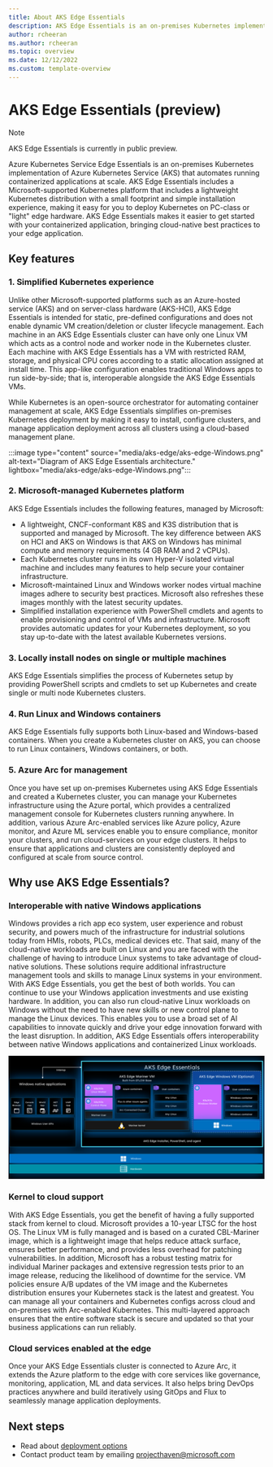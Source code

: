```yaml
---
title: About AKS Edge Essentials
description: AKS Edge Essentials is an on-premises Kubernetes implementation of Azure Kubernetes Service (AKS), which automates running containerized applications at scale.
author: rcheeran
ms.author: rcheeran
ms.topic: overview
ms.date: 12/12/2022
ms.custom: template-overview
---
```


# AKS Edge Essentials (preview)

> [!NOTE]
> AKS Edge Essentials is currently in public preview.

Azure Kubernetes Service Edge Essentials is an on-premises Kubernetes implementation of Azure Kubernetes Service (AKS) that automates running containerized applications at scale. AKS Edge Essentials includes a Microsoft-supported Kubernetes platform that includes a lightweight Kubernetes distribution with a small footprint and simple installation experience, making it easy for you to deploy Kubernetes on PC-class or "light" edge hardware. AKS Edge Essentials makes it easier to get started with your containerized application, bringing cloud-native best practices to your edge application.

## Key features

### 1. Simplified Kubernetes experience

Unlike other Microsoft-supported platforms such as an Azure-hosted service (AKS) and on server-class hardware (AKS-HCI), AKS Edge Essentials is intended for static, pre-defined configurations and does not enable dynamic VM creation/deletion or cluster lifecycle management. Each machine in an AKS Edge Essentials cluster can have only one Linux VM which acts as a control node and worker node in the Kubernetes cluster. Each machine with AKS Edge Essentials has a VM with restricted RAM, storage, and physical CPU cores according to a static allocation assigned at install time. This app-like configuration enables traditional Windows apps to run side-by-side; that is, interoperable alongside the AKS Edge Essentials VMs.

While Kubernetes is an open-source orchestrator for automating container management at scale, AKS Edge Essentials simplifies on-premises Kubernetes deployment by making it easy to install, configure clusters, and manage application deployment across all clusters using a cloud-based management plane.

:::image type="content" source="media/aks-edge/aks-edge-Windows.png" alt-text="Diagram of AKS Edge Essentials architecture." lightbox="media/aks-edge/aks-edge-Windows.png":::

### 2. Microsoft-managed Kubernetes platform

AKS Edge Essentials includes the following features, managed by Microsoft:

- A lightweight, CNCF-conformant K8S and K3S distribution that is supported and managed by Microsoft. The key difference between AKS on HCI and AKS on Windows is that AKS on Windows has minimal compute and memory requirements (4 GB RAM and 2 vCPUs).
- Each Kubernetes cluster runs in its own Hyper-V isolated virtual machine and includes many features to help secure your container infrastructure.
- Microsoft-maintained Linux and Windows worker nodes virtual machine images adhere to security best practices. Microsoft also refreshes these images monthly with the latest security updates.
- Simplified installation experience with PowerShell cmdlets and agents to enable provisioning and control of VMs and infrastructure. Microsoft provides automatic updates for your Kubernetes deployment, so you stay up-to-date with the latest available Kubernetes versions.

### 3. Locally install nodes on single or multiple machines

AKS Edge Essentials simplifies the process of Kubernetes setup by providing PowerShell scripts and cmdlets to set up Kubernetes and create single or multi node Kubernetes clusters.

### 4. Run Linux and Windows containers

AKS Edge Essentials fully supports both Linux-based and Windows-based containers. When you create a Kubernetes cluster on AKS, you can choose to run Linux containers, Windows containers, or both.

### 5. Azure Arc for management

Once you have set up on-premises Kubernetes using AKS Edge Essentials and created a Kubernetes cluster, you can manage your Kubernetes infrastructure using the Azure portal, which provides a centralized management console for Kubernetes clusters running anywhere. In addition, various Azure Arc-enabled services like Azure policy, Azure monitor, and Azure ML services enable you to ensure compliance, monitor your clusters, and run cloud-services on your edge clusters. It helps to ensure that applications and clusters are consistently deployed and configured at scale from source control.

## Why use AKS Edge Essentials?

### Interoperable with native Windows applications

Windows provides a rich app eco system, user experience and robust security, and powers much of the infrastructure for industrial solutions today from HMIs, robots, PLCs, medical devices etc. That said, many of the cloud-native workloads are built on Linux and you are faced with the challenge of having to introduce Linux systems to take advantage of cloud-native solutions. These solutions require additional infrastructure management tools and skills to manage Linux systems in your environment. With AKS Edge Essentials, you get the best of both worlds. You can continue to use your Windows application investments and use existing hardware. In addition, you can also run cloud-native Linux workloads on Windows without the need to have new skills or new control plane to manage the Linux devices. This enables you to use a broad set of AI capabilities to innovate quickly and drive your edge innovation forward with the least disruption. In addition, AKS Edge Essentials offers interoperability between native Windows applications and containerized Linux workloads.

![Diagram of AKS Edge Essentials interop.](media/aks-edge/aks-edge-windows-arch.png)

### Kernel to cloud support  

With AKS Edge Essentials, you get the benefit of having a fully supported stack from kernel to cloud. Microsoft provides a 10-year LTSC for the host OS. The Linux VM is fully managed and is based on a curated CBL-Mariner image, which is a lightweight image that helps reduce attack surface, ensures better performance, and provides less overhead for patching vulnerabilities. In addition, Microsoft has a robust testing matrix for individual Mariner packages and extensive regression tests prior to an image release, reducing the likelihood of downtime for the service. VM policies ensure A/B updates of the VM image and the Kubernetes distribution ensures your Kubernetes stack is the latest and greatest. You can manage all your containers and Kubernetes configs across cloud and on-premises with Arc-enabled Kubernetes. This multi-layered approach ensures that the entire software stack is secure and updated so that your business applications can run reliably.

### Cloud services enabled at the edge

Once your AKS Edge Essentials cluster is connected to Azure Arc, it extends the Azure platform to the edge with core services like governance, monitoring, application, ML and data services. It also helps bring DevOps practices anywhere and build iteratively using GitOps and Flux to seamlessly manage application deployments.

## Next steps

- Read about [deployment options](./aks-edge-deployment-options.md)
- Contact product team by emailing projecthaven@microsoft.com

